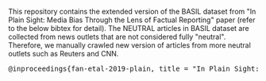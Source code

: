 This repository contains the extended version of the BASIL dataset from "In Plain Sight: Media Bias Through the Lens of Factual Reporting" paper (refer to the below bibtex for detail). The NEUTRAL articles in BASIL dataset are collected from news outlets that are not considered fully "neutral". Therefore, we manually crawled new version of articles from more neutral outlets such as Reuters and CNN.

<pre>
@inproceedings{fan-etal-2019-plain, title = "In Plain Sight: Media Bias Through the Lens of Factual Reporting", author = "Fan, Lisa and White, Marshall and Sharma, Eva and Su, Ruisi and Choubey, Prafulla Kumar and Huang, Ruihong and Wang, Lu", booktitle = "Proceedings of the 2019 Conference on Empirical Methods in Natural Language Processing and the 9th International Joint Conference on Natural Language Processing (EMNLP-IJCNLP)", month = nov, year = "2019", address = "Hong Kong, China", publisher = "Association for Computational Linguistics", url = "https://aclanthology.org/D19-1664", doi = "10.18653/v1/D19-1664", pages = "6343--6349", abstract = "The increasing prevalence of political bias in news media calls for greater public awareness of it, as well as robust methods for its detection. While prior work in NLP has primarily focused on the lexical bias captured by linguistic attributes such as word choice and syntax, other types of bias stem from the actual content selected for inclusion in the text. In this work, we investigate the effects of informational bias: factual content that can nevertheless be deployed to sway reader opinion. We first produce a new dataset, BASIL, of 300 news articles annotated with 1,727 bias spans and find evidence that informational bias appears in news articles more frequently than lexical bias. We further study our annotations to observe how informational bias surfaces in news articles by different media outlets. Lastly, a baseline model for informational bias prediction is presented by fine-tuning BERT on our labeled data, indicating the challenges of the task and future directions.", }
</pre>
